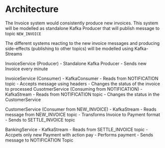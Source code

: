 # Architecture

The Invoice system would consistently produce new invoices. This system will be modelled as standalone Kafka Producer that will publish message to topic `NEW_INVOICE`

The different systems reacting to the new invoice messages and producing side-effects (publishing to other topics) will be modelled using Kafka-Streams

InvoiceService (Producer)
    - Standalone Kafka Producer
    - Sends new Invoice every minute
    
InvoiceService (Consumer)
    - KafkaConsumer
    - Reads from NOTIFICATION topic
    - Accepts message using headers
    - Changes the status of the invoice to processed
CusotmerService (Consuming from NOTIFICATION)
    - KafkaStream
    - Reads from NOTIFICATION topic
    - Changes the status in the CustomerService   
    
CustomerService (Consumer from NEW_INVOICE)
    - KafkaStream
    - Reads message from NEW_INVOICE topic
    - Transforms Invoice to Payment format
    - Sends to SETTLE_INVOICE topic
    
 
    
BankingService
    - KafkaStream
    - Reads from SETTLE_INVOICE topic
    - Accpets only new Payment with action pay
    - Performs payment
    - Sends message to NOTIFICATION Topic
    